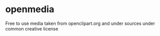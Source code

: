 # openmedia
Free to use media taken from openclipart.org and under sources under common creative license
